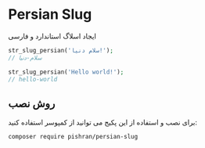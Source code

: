 # Persian Slug

ایجاد اسلاگ استاندارد و فارسی


```php
str_slug_persian('سلام دنیا!');
// سلام-دنیا

str_slug_persian('Hello world!');
// hello-world
```

## روش نصب

برای نصب و استفاده از این پکیج می توانید از کمپوسر استفاده کنید:

`composer require pishran/persian-slug`